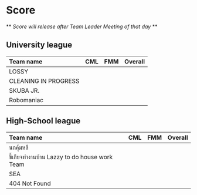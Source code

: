 # Score

** <em> Score will release after Team Leader Meeting of that day </em> **

## University league

|      Team name              |    CML        |     FMM     |       Overall     |
|:----------------------------|:-------------:|:-----------:|:-----------------:|   
|   LOSSY                     |               |             |                   |
|   CLEANING IN PROGRESS      |               |             |                   |
|   SKUBA JR.                 |               |             |                   |
|   Robomaniac                |               |             |                   |

## High-School league

|      Team name                                |    CML        |     FMM     |       Overall     |
|:----------------------------------------------|:-------------:|:-----------:|:-----------------:|    
|   นกคุ้มหลี                                      |               |             |                   |
|   ขี้เกียจทำงานบ้าน Lazzy to do house work Team   |               |             |                   |
|   SEA                                         |               |             |                   |
|   404 Not Found                               |               |             |                   |
